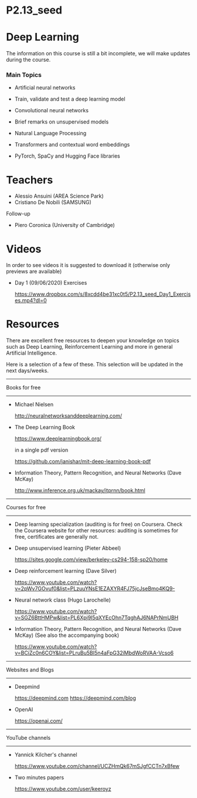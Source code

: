 # P2.13_seed 

# Deep Learning

The information on this course is still a bit incomplete,
we will make updates during the course.

### Main Topics

- Artificial neural networks
- Train, validate and test a deep learning model
- Convolutional neural networks
- Brief remarks on unsupervised models

- Natural Language Processing
- Transformers and contextual word embeddings
- PyTorch, SpaCy and Hugging Face libraries

# Teachers

- Alessio Ansuini (AREA Science Park)
- Cristiano De Nobili (SAMSUNG)

Follow-up

- Piero Coronica (University of Cambridge)


# Videos

In order to see videos it is suggested to download it (otherwise only previews are available)

- Day 1 (09/06/2020) Exercises 

  https://www.dropbox.com/s/8xcdd4be31xc0t5/P2.13_seed_Day1_Exercises.mp4?dl=0
  


# Resources

There are excellent free resources to deepen your knowledge
on topics such as Deep Learning, Reinforcement Learning and more
in general Artificial Intelligence.

Here is a selection of a few of these. This selection will
be updated in the next days/weeks.


*******************************************************************
Books for free
*******************************************************************

- Michael Nielsen

  http://neuralnetworksanddeeplearning.com/


- The Deep Learning Book

  https://www.deeplearningbook.org/

  in a single pdf version

  https://github.com/janishar/mit-deep-learning-book-pdf
  
- Information Theory, Pattern Recognition, and Neural Networks (Dave McKay)

  http://www.inference.org.uk/mackay/itprnn/book.html



*******************************************************************
Courses for free
*******************************************************************

- Deep learning specialization (auditing is for free)
  on Coursera.
  Check the Coursera website for other resources: auditing
  is sometimes for free, certificates are generally not.

- Deep unsupervised learning (Pieter Abbeel)

  https://sites.google.com/view/berkeley-cs294-158-sp20/home

- Deep reinforcement learning (Dave Silver)

  https://www.youtube.com/watch?v=2pWv7GOvuf0&list=PLzuuYNsE1EZAXYR4FJ75jcJseBmo4KQ9-

- Neural network class (Hugo Larochelle)

  https://www.youtube.com/watch?v=SGZ6BttHMPw&list=PL6Xpj9I5qXYEcOhn7TqghAJ6NAPrNmUBH
  
  
- Information Theory, Pattern Recognition, and Neural Networks (Dave McKay)
  (See also the accompanying book)

  https://www.youtube.com/watch?v=BCiZc0n6COY&list=PLruBu5BI5n4aFpG32iMbdWoRVAA-Vcso6


*******************************************************************
Websites and Blogs
*******************************************************************

- Deepmind

  https://deepmind.com
  https://deepmind.com/blog


- OpenAI

  https://openai.com/


*******************************************************************
YouTube channels
*******************************************************************

- Yannick Kilcher's channel

  https://www.youtube.com/channel/UCZHmQk67mSJgfCCTn7xBfew


- Two minutes papers

  https://www.youtube.com/user/keeroyz
